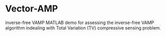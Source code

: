 # Vector-AMP
inverse-free VAMP 
MATLAB demo for assessing the inverse-free VAMP algorithm indealing with Total Variation (TV) compressive sensing problem. 
